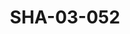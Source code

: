 ---
pid: SHA-03-052
title: SHA-03-052
language: en
collection: Sharhabil Ahmed
original_label: 
rights: Sharhabil Ahmed
location_of_original: Sharhabil Ahmed
photographer_or_studio: 
scanned_from: photograph 10.1 by 15.1
_date: 1980s
location: Emirates
description: Sharhabil Ahmed performing in concert benefitting Save the Children
additional_notes: 
permission_display: 'yes'
on_server: 'no'
on_website: 'no'
permalink: /archive/en/sha-03-052.html
layout: photo-page
---